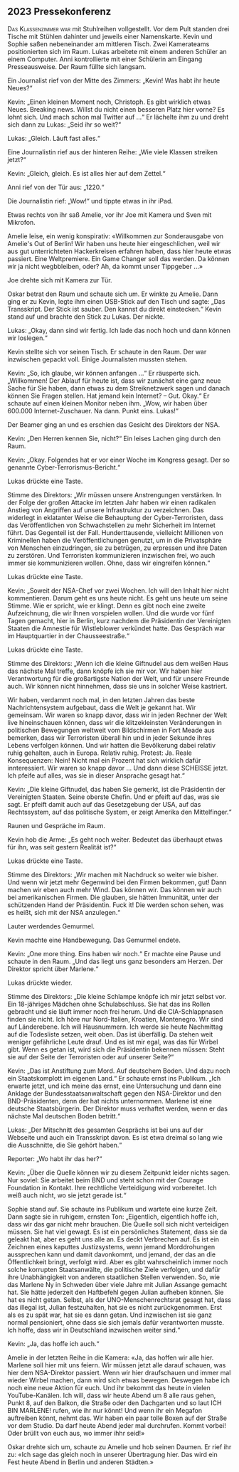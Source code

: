 ## **2023** Pressekonferenz

<span style="font-variant:small-caps;">Das Klassenzimmer war</span> mit Stuhlreihen vollgestellt.
Vor dem Pult standen drei Tische mit Stühlen dahinter und jeweils einer Namenskarte.
Kevin und Sophie saßen nebeneinander am mittleren Tisch.
Zwei Kamerateams positionierten sich im Raum.
Lukas arbeitete mit einem anderen Schüler an einem Computer.
Anni kontrollierte mit einer Schülerin am Eingang Presseausweise.
Der Raum füllte sich langsam.

Ein Journalist rief von der Mitte des Zimmers: „Kevin!
Was habt ihr heute Neues?“

Kevin: „Einen kleinen Moment noch, Christoph.
Es gibt wirklich etwas Neues.
Breaking news.
Willst du nicht einen besseren Platz hier vorne?
Es lohnt sich.
Und mach schon mal Twitter auf ...“
Er lächelte ihm zu und dreht sich dann zu Lukas: „Seid ihr so weit?“

Lukas: „Gleich.
Läuft fast alles.“

Eine Journalistin rief aus der hinteren Reihe: „Wie viele Klassen streiken jetzt?“

Kevin: „Gleich, gleich.
Es ist alles hier auf dem Zettel.“

Anni rief von der Tür aus: „1220.“

Die Journalistin rief: „Wow!“ und tippte etwas in ihr iPad.

Etwas rechts von ihr saß Amelie, vor ihr Joe mit Kamera und Sven mit Mikrofon.

Amelie leise, ein wenig konspirativ: «Willkommen zur Sonderausgabe von Amelie's Out of Berlin!
Wir haben uns heute hier eingeschlichen, weil wir aus gut unterrichteten Hackerkreisen erfahren haben, dass hier heute etwas passiert.
Eine Weltpremiere.
Ein Game Changer soll das werden.
Da können wir ja nicht wegbbleiben, oder?
Ah, da kommt unser Tippgeber ...»

Joe drehte sich mit Kamera zur Tür.

Oskar betrat den Raum und schaute sich um.
Er winkte zu Amelie.
Dann ging er zu Kevin, legte ihm einen USB-Stick auf den Tisch und sagte: „Das Transskript.
Der Stick ist sauber.
Den kannst du direkt einstecken.“
Kevin stand auf und brachte den Stick zu Lukas.
Der nickte.

Lukas: „Okay, dann sind wir fertig.
Ich lade das noch hoch und dann können wir loslegen.“

Kevin stellte sich vor seinen Tisch.
Er schaute in den Raum.
Der war inzwischen gepackt voll.
Einige Journalisten mussten stehen.

Kevin: „So, ich glaube, wir können anfangen ...“ Er räusperte sich.
„Willkommen!
Der Ablauf für heute ist, dass wir zunächst eine ganz neue Sache für Sie haben, dann etwas zu dem Streiknetzwerk sagen und danach können Sie Fragen stellen.
Hat jemand kein Internet?
– Gut. Okay.“ Er schaute auf einen kleinen Monitor neben ihm.
„Wow, wir haben über 600.000 Internet-Zuschauer.
Na dann.
Punkt eins.
Lukas!“

Der Beamer ging an und es erschien das Gesicht des Direktors der NSA.

Kevin: „Den Herren kennen Sie, nicht?“ Ein leises Lachen ging durch den Raum.

Kevin: „Okay.
Folgendes hat er vor einer Woche im Kongress gesagt.
Der so genannte Cyber-Terrorismus-Bericht.“

Lukas drückte eine Taste.

Stimme des Direktors: „Wir müssen unsere Anstrengungen verstärken.
In der Folge der großen Attacke im letzten Jahr haben wir einen radikalen Anstieg von Angriffen auf unsere Infrastruktur zu verzeichnen.
Das widerlegt in eklatanter Weise die Behauptung der Cyber-Terroristen, dass das Veröffentlichen von Schwachstellen zu mehr Sicherheit im Internet führt.
Das Gegenteil ist der Fall.
Hunderttausende, vielleicht Millionen von Kriminellen haben die Veröffentlichungen genutzt, um in die Privatsphäre von Menschen einzudringen, sie zu betrügen, zu erpressen und ihre Daten zu zerstören.
Und Terroristen kommunizieren inzwischen frei, wo auch immer sie kommunizieren wollen.
Ohne, dass wir eingreifen können.“

Lukas drückte eine Taste.

Kevin: „Soweit der NSA-Chef vor zwei Wochen.
Ich will den Inhalt hier nicht kommentieren.
Darum geht es uns heute nicht.
Es geht uns heute um seine Stimme.
Wie er spricht, wie er klingt.
Denn es gibt noch eine zweite Aufzeichnung, die wir Ihnen vorspielen wollen.
Und die wurde vor fünf Tagen gemacht, hier in Berlin,
kurz nachdem die Präsidentin der Vereinigten Staaten die Amnestie für Wistleblower verkündet hatte.
Das Gespräch war im Hauptquartier in der Chausseestraße.“

Lukas drückte eine Taste.

Stimme des Direktors: „Wenn ich die kleine Giftnudel aus dem weißen Haus das nächste Mal treffe, dann knöpfe ich sie mir vor.
Wir haben hier Verantwortung für die großartigste Nation der Welt, und für unsere Freunde auch.
Wir können nicht hinnehmen, dass sie uns in solcher Weise kastriert.

Wir haben, verdammt noch mal, in den letzten Jahren das beste Nachrichtensystem aufgebaut, dass die Welt je gekannt hat.
Wir gemeinsam.
Wir waren so knapp davor, dass wir in jeden Rechner der Welt live hineinschauen können, dass wir die klitzekleinsten Veränderungen in politischen Bewegungen weltweit vom Bildschirmen in Fort Meade aus bemerken, dass wir Terroristen überall hin und in jeder Sekunde ihres Lebens verfolgen können.
Und wir hatten die Bevölkerung dabei relativ ruhig gehalten, auch in Europa.
Relativ ruhig.
Protest: Ja.
Reale Konsequenzen: Nein!
Nicht mal ein Prozent hat sich wirklich dafür innteressiert.
Wir waren so knapp davor ...
Und dann diese SCHEISSE jetzt.
Ich pfeife auf alles, was sie in dieser Ansprache gesagt hat.“

Kevin: „Die kleine Giftnudel, das haben Sie gemerkt, ist die Präsidentin der Vereinigten Staaten.
Seine oberste Chefin.
Und er pfeift auf das, was sie sagt.
Er pfeift damit auch auf das Gesetzgebung der USA, auf das Rechtssystem, auf das politische System, er zeigt Amerika den Mittelfinger.“

Raunen und Gespräche im Raum.

Kevin hob die Arme: „Es geht noch weiter.
Bedeutet das überhaupt etwas für ihn, was seit gestern Realität ist?“

Lukas drückte eine Taste.

Stimme des Direktors: „Wir machen mit Nachdruck so weiter wie bisher.
Und wenn wir jetzt mehr Gegenwind bei den Firmen bekommen, gut!
Dann machen wir eben auch mehr Wind.
Das können wir.
Das können wir auch bei amerikanischen Firmen.
Die glauben, sie hätten Immunität, unter der schützenden Hand der Präsidentin.
Fuck it!
Die werden schon sehen, was es heißt, sich mit der NSA anzulegen.“

Lauter werdendes Gemurmel.

Kevin machte eine Handbewegung.
Das Gemurmel endete.

Kevin: „One more thing.
Eins haben wir noch.“ Er machte eine Pause und schaute in den Raum.
„Und das liegt uns ganz besonders am Herzen.
Der Direktor spricht über Marlene.“

Lukas drückte wieder.

Stimme des Direktors: „Die kleine Schlampe knöpfe ich mir jetzt selbst vor.
Ein 18-jähriges Mädchen ohne Schulabschluss.
Sie hat das ins Rollen gebracht und sie läuft immer noch frei herum.
Und die CIA-Schlappnasen finden sie nicht.
Ich höre nur Nord-Italien, Kroatien, Montenegro.
Wir sind auf Länderebene.
Ich will Hausnummern.
Ich werde sie heute Nachmittag auf die Todesliste setzen, weit oben.
Das ist überfällig.
Da stehen weit weniger gefährliche Leute drauf.
Und es ist mir egal, was das für Wirbel gibt.
Wenn es getan ist, wird sich die Präsidentin bekennen müssen: Steht sie auf der Seite der Terroristen oder auf unserer Seite?“

Kevin: „Das ist Anstiftung zum Mord.
Auf deutschem Boden.
Und dazu noch ein Staatskomplott im eigenen Land.“
Er schaute ernst ins Publikum.
„Ich erwarte jetzt, und ich meine das ernst, eine Untersuchung und dann eine Anklage der Bundesstaatsanwaltschaft gegen den NSA-Direktor und den BND-Präsidenten, denn der hat nichts unternommen.
Marlene ist eine deutsche Staatsbürgerin.
Der Direktor muss verhaftet werden, wenn er das nächste Mal deutschen Boden betritt.“

Lukas: „Der Mitschnitt des gesamten Gesprächs ist bei uns auf der Webseite und auch ein Transskript davon.
Es ist etwa dreimal so lang wie die Ausschnitte, die Sie gehört haben.“

Reporter: „Wo habt ihr das her?“

Kevin: „Über die Quelle können wir zu diesem Zeitpunkt leider nichts sagen.
Nur soviel: Sie arbeitet beim BND und steht schon mit der Courage Foundation in Kontakt.
Ihre rechtliche Verteidigung wird vorbereitet.
Ich weiß auch nicht, wo sie jetzt gerade ist.“

Sophie stand auf.
Sie schaute ins Publikum und wartete eine kurze Zeit.
Dann sagte sie in ruhigem, ernsten Ton: „Eigentlich, eigentlich hoffe ich, dass wir das gar nicht mehr brauchen.
Die Quelle soll sich nicht verteidigen müssen.
Sie hat viel gewagt.
Es ist ein persönliches Statement, dass sie da geleakt hat, aber es geht uns alle an.
Es deckt Verbrechen auf.
Es ist ein Zeichnen eines kaputtes Justizsystems, wenn jemand Morddrohungen aussprechen kann und damit davonkommt, und jemand, der das an die Öffentlichkeit bringt, verfolgt wird.
Aber es gibt wahrscheinlich immer noch solche korrupten Staatsanwälte, die politische Ziele verfolgen, und dafür ihre Unabhängigkeit von anderen staatlichen Stellen verwenden.
So, wie das Marlene Ny in Schweden über viele Jahre mit Julian Assange gemacht hat.
Sie hätte jederzeit den Haftbefehl gegen Julian aufheben können.
Sie hat es nicht getan.
Selbst, als der UNO-Menschenrechtsrat gesagt hat, dass das illegal ist, Julian festzuhalten, hat sie es nicht zurückgenommen.
Erst als es zu spät war, hat sie es dann getan.
Und inzwischen ist sie ganz normal pensioniert, ohne dass sie sich jemals dafür verantworten musste.
Ich hoffe, dass wir in Deutschland inzwischen weiter sind.“

Kevin: „Ja, das hoffe ich auch.“

Amelie in der letzten Reihe in die Kamera: «Ja, das hoffen wir alle hier.
Marlene soll hier mit uns feiern.
Wir müssen jetzt alle darauf schauen, was hier dem NSA-Direktor passiert.
Wenn wir hier draufschauen und immer mal wieder Wirbel machen, dann wird sich etwas bewegen.
Deswegen habe ich noch eine neue Aktion für euch.
Und ihr bekommt das heute in vielen YouTube-Kanälen.
Ich will, dass wir heute Abend um 8 alle raus gehen, Punkt 8, auf den Balkon, die Straße oder den Dachgarten und so laut ICH BIN MARLENE! rufen, wie ihr nur könnt!
Und wenn ihr ein Megafon auftreiben könnt, nehmt das.
Wir haben ein paar tolle Boxen auf der Straße vor dem Studio.
Da darf heute Abend jeder mal durchrufen.
Kommt vorbei!
Oder brüllt von euch aus, wo immer ihhr seid!»

Oskar drehte sich um, schaute zu Amelie und hob seinen Daumen.
Er rief ihr zu: «Ich sage das gleich noch in unserer Übertragung hier.
Das wird ein Fest heute Abend in Berlin und anderen Städten.»
